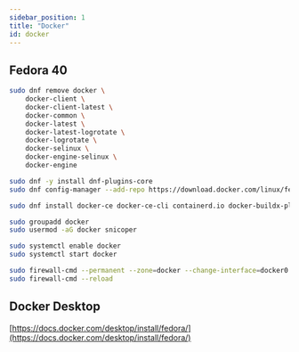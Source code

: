 ```yaml
---
sidebar_position: 1
title: "Docker"
id: docker
---
```


## Fedora 40

```bash
sudo dnf remove docker \
    docker-client \
    docker-client-latest \
    docker-common \
    docker-latest \
    docker-latest-logrotate \
    docker-logrotate \
    docker-selinux \
    docker-engine-selinux \
    docker-engine
```

```bash
sudo dnf -y install dnf-plugins-core
sudo dnf config-manager --add-repo https://download.docker.com/linux/fedora/docker-ce.repo
```

```bash
sudo dnf install docker-ce docker-ce-cli containerd.io docker-buildx-plugin docker-compose-plugin
```

```bash
sudo groupadd docker
sudo usermod -aG docker snicoper

sudo systemctl enable docker
sudo systemctl start docker
```

```bash
sudo firewall-cmd --permanent --zone=docker --change-interface=docker0
sudo firewall-cmd --reload
```

## Docker Desktop

[https://docs.docker.com/desktop/install/fedora/](https://docs.docker.com/desktop/install/fedora/)
